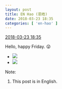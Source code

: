 ```yaml
---
layout: post
title: EN Hao (恩皓)
date: 2018-03-23 18:35
categories: [ 'en-hao' ]
---
```


<div class="weibo-info">
  <a href="https://weibo.com/6346318257/G8Jbm9a47">2018-03-23 18:35</a>
</div>

Hello, happy Friday. :stuck_out_tongue_winking_eye:

<!-- more -->

<ul class="weibo-pic-list-1">
  <li class="weibo-pic">
    <a href="http://wx3.sinaimg.cn/mw690/006VuvhTgy1fpmxj83phsj30qo1407mi.jpg"><img src="http://wx3.sinaimg.cn/thumb150/006VuvhTgy1fpmxj83phsj30qo1407mi.jpg"/></a>
  </li>
  <li class="weibo-pic">
    <a href="http://wx4.sinaimg.cn/mw690/006VuvhTgy1fpmxja078pj30qo140hb9.jpg"><img src="http://wx4.sinaimg.cn/thumb150/006VuvhTgy1fpmxja078pj30qo140hb9.jpg"/></a>
  </li>
</ul>

Note:
1. This post is in English.
